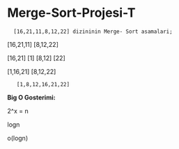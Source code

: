 # Merge-Sort-Projesi-T

      [16,21,11,8,12,22] dizininin Merge- Sort asamalari;

  [16,21,11]        [8,12,22]

[16,21]  [1]         [8,12] [22]

[1,16,21]             [8,12,22]

       [1,8,12,16,21,22]
       
**Big O Gosterimi:** 

2^x = n

logn

o(logn)

